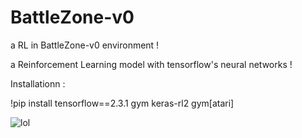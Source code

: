 # BattleZone-v0
a RL in BattleZone-v0 environment !

a Reinforcement Learning model with tensorflow's neural networks !

Installationn :

!pip install tensorflow==2.3.1 gym keras-rl2 gym[atari]

![lol](https://user-images.githubusercontent.com/77150758/132442983-0f2f9b78-d1b0-4c3d-8a6d-1ded6504abf7.png)
